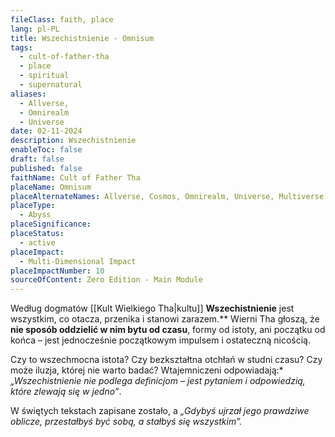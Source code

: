 ```yaml
---
fileClass: faith, place
lang: pl-PL
title: Wszechistnienie - Omnisum
tags:
  - cult-of-father-tha
  - place
  - spiritual
  - supernatural
aliases:
  - Allverse,
  - Omnirealm
  - Universe
date: 02-11-2024
description: Wszechistnienie
enableToc: false
draft: false
published: false
faithName: Cult of Father Tha
placeName: Omnisum
placeAlternateNames: Allverse, Cosmos, Omnirealm, Universe, Multiverse
placeType:
  - Abyss
placeSignificance: 
placeStatus:
  - active
placeImpact:
  - Multi-Dimensional Impact
placeImpactNumber: 10
sourceOfContent: Zero Edition - Main Module
---
```

Według dogmatów [[Kult Wielkiego Tha|kultu]] **Wszechistnienie** jest wszystkim, co otacza, przenika i stanowi zarazem.** 
Wierni Tha głoszą, że **nie sposób oddzielić w nim bytu od czasu**, formy od istoty, ani początku od końca – jest jednocześnie początkowym impulsem i ostateczną nicością.

Czy to wszechmocna istota? Czy bezkształtna otchłań w studni czasu? Czy może iluzja, której nie warto badać? 
Wtajemniczeni odpowiadają:* *„Wszechistnienie nie podlega definicjom – jest pytaniem i odpowiedzią, które zlewają się w jedno”*.

W świętych tekstach zapisane zostało, a *„Gdybyś ujrzał jego prawdziwe oblicze, przestałbyś być sobą, a stałbyś się wszystkim”.*